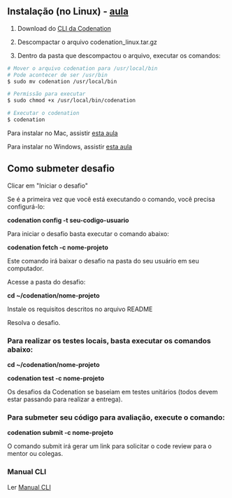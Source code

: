 ## Instalação (no Linux) - [aula](https://codenation.dev/private-journey/java-online-3/challenge/https-youtu-be-30navgu4pqi)

1) Download do [CLI da Codenation](https://s3-us-west-1.amazonaws.com/codenation-cli/latest/codenation_linux.tar.gz)

2) Descompactar o arquivo codenation_linux.tar.gz

3) Dentro da pasta que descompactou o arquivo, executar os comandos:

```bash
# Mover o arquivo codenation para /usr/local/bin
# Pode acontecer de ser /usr/bin
$ sudo mv codenation /usr/local/bin

# Permissão para executar
$ sudo chmod +x /usr/local/bin/codenation

# Executar o codenation
$ codenation
```
Para instalar no Mac, assistir [esta aula](https://codenation.dev/private-journey/java-online-3/challenge/https-youtu-be-snnf2uyn13s)

Para instalar no Windows, assistir [esta aula](https://codenation.dev/private-journey/java-online-3/challenge/https-youtu-be-huj7a6rneji)


## Como submeter desafio

Clicar em "Iniciar o desafio"

Se é a primeira vez que você está executando o comando, você precisa configurá-lo:

**codenation config -t seu-codigo-usuario**

Para iniciar o desafio basta executar o comando abaixo:

**codenation fetch -c nome-projeto**

Este comando irá baixar o desafio na pasta do seu usuário em seu computador.

Acesse a pasta do desafio:

**cd ~/codenation/nome-projeto**

Instale os requisitos descritos no arquivo README

Resolva o desafio.

### Para realizar os testes locais, basta executar os comandos abaixo:

**cd ~/codenation/nome-projeto**

**codenation test -c nome-projeto**

Os desafios da Codenation se baseiam em testes unitários (todos devem estar passando para realizar a entrega).

### Para submeter seu código para avaliação, execute o comando:

**codenation submit -c nome-projeto**

O comando submit irá gerar um link para solicitar o code review para o mentor ou colegas.

### Manual CLI
Ler [Manual CLI](https://s3-us-west-1.amazonaws.com/codenation-cli/doc/manual.html)
